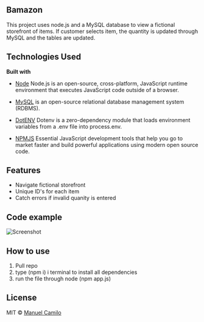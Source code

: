 ## Bamazon
This project uses node.js and a MySQL database to view a fictional storefront of
items. If customer selects item, the quantity is updated through MySQL and 
the tables are updated.

## Technologies Used
<b>Built with</b>
- [Node](https://nodejs.org/)
Node.js is an open-source, cross-platform, JavaScript runtime environment that executes JavaScript code outside of a browser.

- [MySQL](https://www.mysql.com/)
is an open-source relational database management system (RDBMS).

- [DotENV](https://www.npmjs.com/package/dotenv)
Dotenv is a zero-dependency module that loads environment variables from a .env file into process.env.

- [NPMJS](https://www.npmjs.com/)
Essential JavaScript development tools that help you go to market faster and build powerful applications using modern open source code.

## Features
- Navigate fictional storefront
- Unique ID's for each item
- Catch errors if invalid quanity is entered

## Code example
![Screenshot](https://imgur.com/a/JEOWPfE.png)

## How to use
1. Pull repo
2. type (npm i) i  terminal to install all dependencies
4. run the file through node (npm app.js)

## License
MIT © [Manuel Camilo]()
